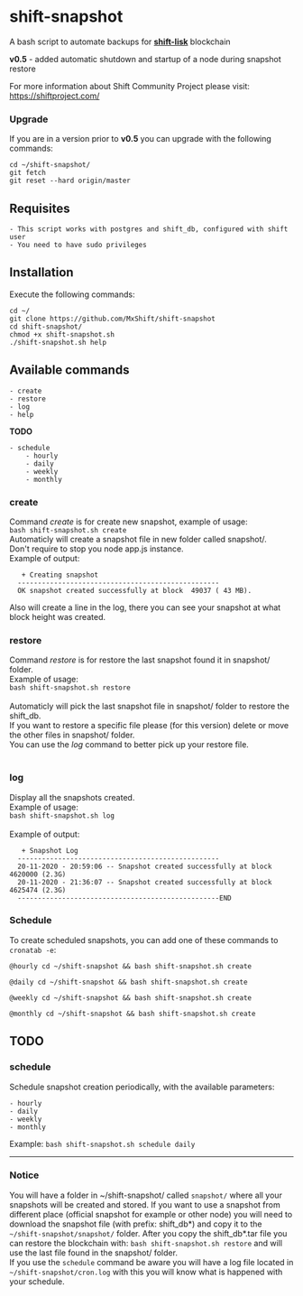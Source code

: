 # shift-snapshot
A bash script to automate backups for [**shift-lisk**](https://github.com/ShiftNrg/shift-lisk) blockchain

**v0.5** - added automatic shutdown and startup of a node during snapshot restore

For more information about Shift Community Project please visit: https://shiftproject.com/

### Upgrade

If you are in a version prior to **v0.5** you can upgrade with the following commands:

```
cd ~/shift-snapshot/ 
git fetch
git reset --hard origin/master
```

## Requisites
    - This script works with postgres and shift_db, configured with shift user
    - You need to have sudo privileges

## Installation

Execute the following commands:
```
cd ~/
git clone https://github.com/MxShift/shift-snapshot
cd shift-snapshot/
chmod +x shift-snapshot.sh
./shift-snapshot.sh help
```

## Available commands

    - create
    - restore
    - log
    - help

**TODO**

    - schedule
		- hourly
		- daily
		- weekly
		- monthly

### create

Command _create_ is for create new snapshot, example of usage:<br>
`bash shift-snapshot.sh create`<br>
Automaticly will create a snapshot file in new folder called snapshot/.<br>
Don't require to stop you node app.js instance.<br>
Example of output:<br>
```
   + Creating snapshot                                
  -------------------------------------------------- 
  OK snapshot created successfully at block  49037 ( 43 MB).
```
Also will create a line in the log, there you can see your snapshot at what block height was created.<br>

### restore

Command _restore_ is for restore the last snapshot found it in snapshot/ folder.<br>
Example of usage:<br>
`bash shift-snapshot.sh restore`<br>
<br>
Automaticly will pick the last snapshot file in snapshot/ folder to restore the shift_db.<br>
If you want to restore a specific file please (for this version) delete or move the other files in snapshot/ folder.<br>
You can use the _log_ command to better pick up your restore file.<br>
<br>

### log
Display all the snapshots created. <br>
Example of usage:<br>
`bash shift-snapshot.sh log`<br>
<br>
Example of output:<br>
```
   + Snapshot Log                                                                  
  --------------------------------------------------                               
  20-11-2020 - 20:59:06 -- Snapshot created successfully at block  4620000 (2.3G)  
  20-11-2020 - 21:36:07 -- Snapshot created successfully at block  4625474 (2.3G)  
  --------------------------------------------------END                            
```

### Schedule

To create scheduled snapshots, you can add one of these commands to `cronatab -e`:

```
@hourly cd ~/shift-snapshot && bash shift-snapshot.sh create

@daily cd ~/shift-snapshot && bash shift-snapshot.sh create

@weekly cd ~/shift-snapshot && bash shift-snapshot.sh create

@monthly cd ~/shift-snapshot && bash shift-snapshot.sh create
```


## TODO
### schedule

Schedule snapshot creation periodically, with the available parameters:

    - hourly
    - daily
    - weekly
    - monthly

Example: `bash shift-snapshot.sh schedule daily`
<br>

-------------------------------------------------------------

### Notice

You will have a folder in ~/shift-snapshot/ called `snapshot/` where all your snapshots will be created and stored.
If you want to use a snapshot from different place (official snapshot for example or other node) you will need to download the snapshot file (with prefix: shift_db*) and copy it to the `~/shift-snapshot/snapshot/` folder.
After you copy the shift_db*.tar file you can restore the blockchain with: `bash shift-snapshot.sh restore` and will use the last file found in the snapshot/ folder.<br>
If you use the `schedule` command be aware you will have a log file located in `~/shift-snapshot/cron.log` with this you will know what is happened with your schedule.